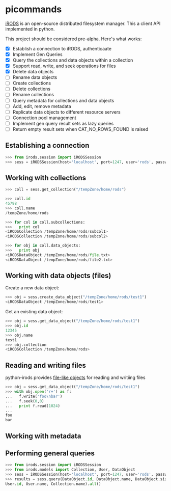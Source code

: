 picommands
============

[iRODS](https://www.irods.org) is an open-source distributed filesystem manager.  This a client API implemented in python.

This project should be considered pre-alpha. Here's what works:
- [x] Establish a connection to iRODS, authenticaate
- [x] Implement Gen Queries
- [x] Query the collections and data objects within a collection
- [x] Support read, write, and seek operations for files
- [x] Delete data objects
- [ ] Rename data objects
- [ ] Create collections
- [ ] Delete collections
- [ ] Rename collections
- [ ] Query metadata for collections and data objects
- [ ] Add, edit, remove metadata
- [ ] Replicate data objects to different resource servers
- [ ] Connection pool management
- [ ] Implement gen query result sets as lazy queries
- [ ] Return empty result sets when CAT_NO_ROWS_FOUND is raised

Establishing a connection
-------------------------
```python
>>> from irods.session import iRODSSession
>>> sess = iRODSSession(host='localhost', port=1247, user='rods', password='rods', zone='tempZone')
```
    
Working with collections
------------------------
```python
>>> coll = sess.get_collection("/tempZone/home/rods")

>>> coll.id
45798
>>> coll.name
/tempZone/home/rods

>>> for col in coll.subcollections:
>>>   print col
<iRODSCollection /tempZone/home/rods/subcol1>
<iRODSCollection /tempZone/home/rods/subcol2>

>>> for obj in coll.data_objects:
>>>   print obj
<iRODSDataObject /tempZone/home/rods/file.txt>
<iRODSDataObject /tempZone/home/rods/file2.txt>
```
    
Working with data objects (files)
---------------------------------
Create a new data object:
```python
>>> obj = sess.create_data_object("/tempZone/home/rods/test1")
<iRODSDataObject /tempZone/home/rods/test1>
```

Get an existing data object:
```python
>>> obj = sess.get_data_object("/tempZone/home/rods/test1")
>>> obj.id
12345
>>> obj.name
test1
>>> obj.collection
<iRODSCollection /tempZone/home/rods>
```

Reading and writing files
-----------------------
python-irods provides [file-like objects](http://docs.python.org/2/library/stdtypes.html#file-objects) for reading and writiing files
```python
>>> obj = sess.get_data_object("/tempZone/home/rods/test1")
>>> with obj.open('r+') as f:
...   f.write('foo\nbar')
...   f.seek(0,0)
...   print f.read(1024)
...
foo
bar
```
    
Working with metadata
---------------------

Performing general queries
--------------------------
```python
>>> from irods.session import iRODSSession
>>> from irods.models import Collection, User, DataObject
>>> sess = iRODSSession(host='localhost', port=1247, user='rods', password='rods', zone='tempZone')
>>> results = sess.query(DataObject.id, DataObject.name, DataObject.size, \
User.id, User.name, Collection.name).all()
```
